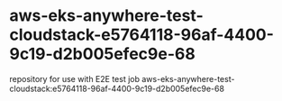 # aws-eks-anywhere-test-cloudstack-e5764118-96af-4400-9c19-d2b005efec9e-68
repository for use with E2E test job aws-eks-anywhere-test-cloudstack:e5764118-96af-4400-9c19-d2b005efec9e-68
